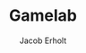 ---
title: Gamelab
author: Jacob Erholt
tags: ['website', 'featured']
image: /assets/website/gamelab.png
imageAlt: This is a test
description: Jeg har lavet en hjemmeside, hvor jeg viser en masser billeder jeg har taget på gåture, der er brugt HTML, CSS og JS.
---